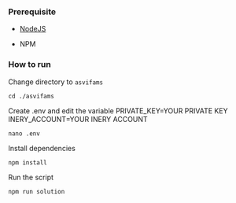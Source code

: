 ### Prerequisite

- [NodeJS](https://nodejs.org/en/)

- NPM



### How to run

Change directory to ```asvifams```

```shell
cd ./asvifams
```

Create .env and edit the variable
PRIVATE_KEY=YOUR PRIVATE KEY
INERY_ACCOUNT=YOUR INERY ACCOUNT

```shell
nano .env
```

Install dependencies

```shell
npm install
```

Run the script

```
npm run solution
```
